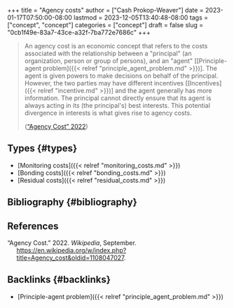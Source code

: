 +++
title = "Agency costs"
author = ["Cash Prokop-Weaver"]
date = 2023-01-17T07:50:00-08:00
lastmod = 2023-12-05T13:40:48-08:00
tags = ["concept", "concept"]
categories = ["concept"]
draft = false
slug = "0cb1f49e-83a7-43ce-a32f-7ba772e7686c"
+++

> An agency cost is an economic concept that refers to the costs associated with the relationship between a "principal" (an organization, person or group of persons), and an "agent" [[Principle-agent problem]({{< relref "principle_agent_problem.md" >}})]. The agent is given powers to make decisions on behalf of the principal. However, the two parties may have different incentives [[Incentives]({{< relref "incentive.md" >}})] and the agent generally has more information. The principal cannot directly ensure that its agent is always acting in its (the principal's) best interests. This potential divergence in interests is what gives rise to agency costs.
>
> (<a href="#citeproc_bib_item_1">“Agency Cost” 2022</a>)


## Types {#types}

-   [Monitoring costs]({{< relref "monitoring_costs.md" >}})
-   [Bonding costs]({{< relref "bonding_costs.md" >}})
-   [Residual costs]({{< relref "residual_costs.md" >}})


## Bibliography {#bibliography}

## References

<style>.csl-entry{text-indent: -1.5em; margin-left: 1.5em;}</style><div class="csl-bib-body">
  <div class="csl-entry"><a id="citeproc_bib_item_1"></a>“Agency Cost.” 2022. <i>Wikipedia</i>, September. <a href="https://en.wikipedia.org/w/index.php?title=Agency_cost&oldid=1108047027">https://en.wikipedia.org/w/index.php?title=Agency_cost&#38;oldid=1108047027</a>.</div>
</div>


## Backlinks {#backlinks}

-   [Principle-agent problem]({{< relref "principle_agent_problem.md" >}})
